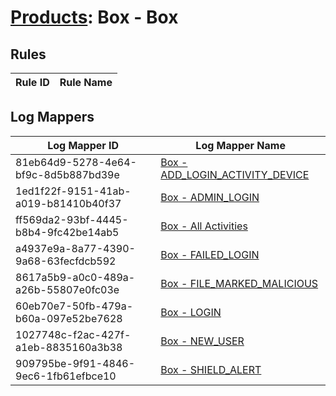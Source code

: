 # [Products](README.md): Box - Box

## Rules

|Rule ID|Rule Name|
|----|----|


## Log Mappers

|Log Mapper ID|Log Mapper Name|
|----|----|
|81eb64d9-5278-4e64-bf9c-8d5b887bd39e|[Box - ADD_LOGIN_ACTIVITY_DEVICE](../mappings/81eb64d9-5278-4e64-bf9c-8d5b887bd39e.md)|
|1ed1f22f-9151-41ab-a019-b81410b40f37|[Box - ADMIN_LOGIN](../mappings/1ed1f22f-9151-41ab-a019-b81410b40f37.md)|
|ff569da2-93bf-4445-b8b4-9fc42be14ab5|[Box - All Activities](../mappings/ff569da2-93bf-4445-b8b4-9fc42be14ab5.md)|
|a4937e9a-8a77-4390-9a68-63fecfdcb592|[Box - FAILED_LOGIN](../mappings/a4937e9a-8a77-4390-9a68-63fecfdcb592.md)|
|8617a5b9-a0c0-489a-a26b-55807e0fc03e|[Box - FILE_MARKED_MALICIOUS](../mappings/8617a5b9-a0c0-489a-a26b-55807e0fc03e.md)|
|60eb70e7-50fb-479a-b60a-097e52be7628|[Box - LOGIN](../mappings/60eb70e7-50fb-479a-b60a-097e52be7628.md)|
|1027748c-f2ac-427f-a1eb-8835160a3b38|[Box - NEW_USER](../mappings/1027748c-f2ac-427f-a1eb-8835160a3b38.md)|
|909795be-9f91-4846-9ec6-1fb61efbce10|[Box - SHIELD_ALERT](../mappings/909795be-9f91-4846-9ec6-1fb61efbce10.md)|


